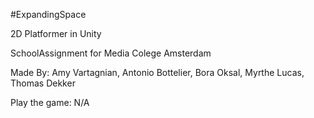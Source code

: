 #ExpandingSpace

2D Platformer in Unity

SchoolAssignment for Media Colege Amsterdam

Made By: Amy Vartagnian, Antonio Bottelier, Bora Oksal, Myrthe Lucas, Thomas Dekker

Play the game: N/A
